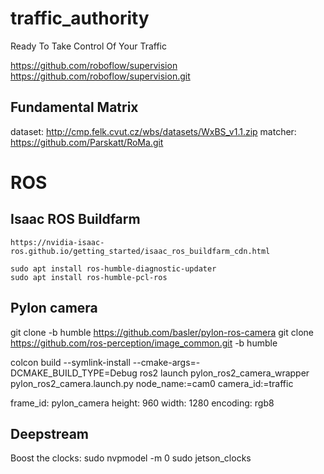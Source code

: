 # traffic_authority
Ready To Take Control Of Your Traffic

https://github.com/roboflow/supervision
https://github.com/roboflow/supervision.git

## Fundamental Matrix

dataset: http://cmp.felk.cvut.cz/wbs/datasets/WxBS_v1.1.zip
matcher: https://github.com/Parskatt/RoMa.git


# ROS
## Isaac ROS Buildfarm

    https://nvidia-isaac-ros.github.io/getting_started/isaac_ros_buildfarm_cdn.html

    sudo apt install ros-humble-diagnostic-updater
    sudo apt install ros-humble-pcl-ros

## Pylon camera

   git clone -b humble https://github.com/basler/pylon-ros-camera
   git clone https://github.com/ros-perception/image_common.git -b humble

colcon build --symlink-install --cmake-args=-DCMAKE_BUILD_TYPE=Debug
ros2 launch pylon_ros2_camera_wrapper pylon_ros2_camera.launch.py  node_name:=cam0 camera_id:=traffic

frame_id: pylon_camera
height: 960
width: 1280
encoding: rgb8

## Deepstream
Boost the clocks:
  sudo nvpmodel -m 0
  sudo jetson_clocks